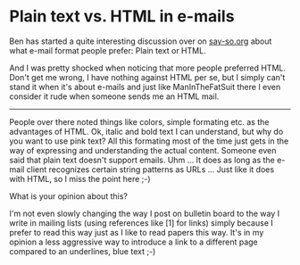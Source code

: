 # Plain text vs. HTML in e-mails

Ben has started a quite interesting discussion over on [say-so.org](http://www.say-so.org/view/dsuk8z69) about what e-mail format people prefer: Plain text or HTML.

And I was pretty shocked when noticing that more people preferred HTML. Don't get me wrong, I have nothing against HTML per se, but I simply can't stand it when it's about e-mails and just like ManInTheFatSuit there I even consider it rude when someone sends me an HTML mail.


-------------------------------


People over there noted things like colors, simple formating etc. as the advantages of HTML. Ok, italic and bold text I can understand, but why do you want to use pink text? All this formating most of the time just gets in the way of expressing and understanding the actual content. Someone even said that plain text doesn't support emails. Uhm ... It does as long as the e-mail client recognizes certain string patterns as URLs ... Just like it does with HTML, so I miss the point here ;-)

What is your opinion about this?

I'm not even slowly changing the way I post on bulletin board to the way I write in mailing lists (using references like [1] for links) simply because I prefer to read this way just as I like to read papers this way. It's in my opinion a less aggressive way to introduce a link to a different page compared to an underlines, blue text ;-)